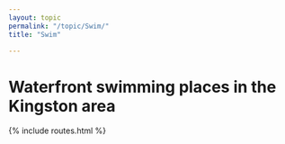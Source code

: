 ```yaml
---
layout: topic
permalink: "/topic/Swim/"
title: "Swim"

---
```


<h1>Waterfront swimming places in the Kingston area</h1>

{% include routes.html %}
